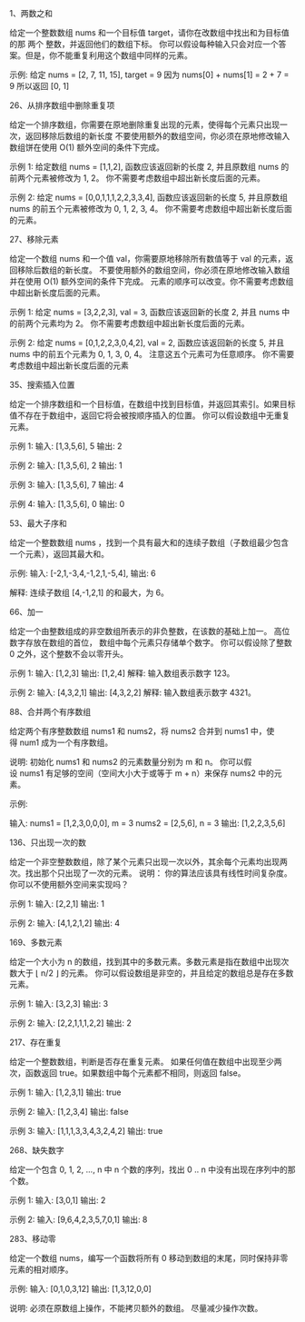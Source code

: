 1、两数之和

  给定一个整数数组 nums 和一个目标值 target，请你在改数组中找出和为目标值的那 两个 整数，并返回他们的数组下标。
  你可以假设每种输入只会对应一个答案。但是，你不能重复利用这个数组中同样的元素。

  示例:
  给定 nums = [2, 7, 11, 15], target = 9
  因为 nums[0] + nums[1] = 2 + 7 = 9
  所以返回 [0, 1]

26、从排序数组中删除重复项

  给定一个排序数组，你需要在原地删除重复出现的元素，使得每个元素只出现一次，返回移除后数组的新长度
  不要使用额外的数组空间，你必须在原地修改输入数组饼在使用 O(1) 额外空间的条件下完成。

  示例 1:
  给定数组 nums = [1,1,2],
  函数应该返回新的长度 2, 并且原数组 nums 的前两个元素被修改为 1, 2。
  你不需要考虑数组中超出新长度后面的元素。

  示例 2:
  给定 nums = [0,0,1,1,1,2,2,3,3,4],
  函数应该返回新的长度 5, 并且原数组 nums 的前五个元素被修改为 0, 1, 2, 3, 4。
  你不需要考虑数组中超出新长度后面的元素。

27、移除元素

  给定一个数组 nums 和一个值 val，你需要原地移除所有数值等于 val 的元素，返回移除后数组的新长度。
  不要使用额外的数组空间，你必须在原地修改输入数组并在使用 O(1) 额外空间的条件下完成。
  元素的顺序可以改变。你不需要考虑数组中超出新长度后面的元素。

  示例 1:
  给定 nums = [3,2,2,3], val = 3,
  函数应该返回新的长度 2, 并且 nums 中的前两个元素均为 2。
  你不需要考虑数组中超出新长度后面的元素。

  示例 2:
  给定 nums = [0,1,2,2,3,0,4,2], val = 2,
  函数应该返回新的长度 5, 并且 nums 中的前五个元素为 0, 1, 3, 0, 4。
  注意这五个元素可为任意顺序。
  你不需要考虑数组中超出新长度后面的元素

35、搜索插入位置

  给定一个排序数组和一个目标值，在数组中找到目标值，并返回其索引。如果目标值不存在于数组中，返回它将会被按顺序插入的位置。
  你可以假设数组中无重复元素。

  示例 1:
  输入: [1,3,5,6], 5
  输出: 2

  示例 2:
  输入: [1,3,5,6], 2
  输出: 1

  示例 3:
  输入: [1,3,5,6], 7
  输出: 4

  示例 4:
  输入: [1,3,5,6], 0
  输出: 0

53、最大子序和

  给定一个整数数组 nums ，找到一个具有最大和的连续子数组（子数组最少包含一个元素），返回其最大和。

  示例:
  输入: [-2,1,-3,4,-1,2,1,-5,4],
  输出: 6

  解释: 连续子数组 [4,-1,2,1] 的和最大，为 6。

66、加一

  给定一个由整数组成的非空数组所表示的非负整数，在该数的基础上加一。
  高位数字存放在数组的首位， 数组中每个元素只存储单个数字。
  你可以假设除了整数 0 之外，这个整数不会以零开头。

  示例 1:
  输入: [1,2,3]
  输出: [1,2,4]
  解释: 输入数组表示数字 123。

  示例 2:
  输入: [4,3,2,1]
  输出: [4,3,2,2]
  解释: 输入数组表示数字 4321。

88、合并两个有序数组

  给定两个有序整数数组 nums1 和 nums2，将 nums2 合并到 nums1 中，使得 num1 成为一个有序数组。

  说明:
  初始化 nums1 和 nums2 的元素数量分别为 m 和 n。
  你可以假设 nums1 有足够的空间（空间大小大于或等于 m + n）来保存 nums2 中的元素。

  示例:

  输入:
  nums1 = [1,2,3,0,0,0], m = 3
  nums2 = [2,5,6],       n = 3
  输出: [1,2,2,3,5,6]

136、只出现一次的数

  给定一个非空整数数组，除了某个元素只出现一次以外，其余每个元素均出现两次。找出那个只出现了一次的元素。
  说明：
  你的算法应该具有线性时间复杂度。 你可以不使用额外空间来实现吗？

  示例 1:
  输入: [2,2,1]
  输出: 1

  示例 2:
  输入: [4,1,2,1,2]
  输出: 4

169、多数元素

  给定一个大小为 n 的数组，找到其中的多数元素。多数元素是指在数组中出现次数大于 ⌊ n/2 ⌋ 的元素。
  你可以假设数组是非空的，并且给定的数组总是存在多数元素。

  示例 1:
  输入: [3,2,3]
  输出: 3

  示例 2:
  输入: [2,2,1,1,1,2,2]
  输出: 2

217、存在重复

  给定一个整数数组，判断是否存在重复元素。
  如果任何值在数组中出现至少两次，函数返回 true。如果数组中每个元素都不相同，则返回 false。

  示例 1:
  输入: [1,2,3,1]
  输出: true

  示例 2:
  输入: [1,2,3,4]
  输出: false

  示例 3:
  输入: [1,1,1,3,3,4,3,2,4,2]
  输出: true

268、缺失数字

给定一个包含 0, 1, 2, ..., n 中 n 个数的序列，找出 0 .. n 中没有出现在序列中的那个数。

  示例 1:
  输入: [3,0,1]
  输出: 2

  示例 2:
  输入: [9,6,4,2,3,5,7,0,1]
  输出: 8

283、移动零

  给定一个数组 nums，编写一个函数将所有 0 移动到数组的末尾，同时保持非零元素的相对顺序。

  示例:
  输入: [0,1,0,3,12]
  输出: [1,3,12,0,0]

  说明:
  必须在原数组上操作，不能拷贝额外的数组。
  尽量减少操作次数。
